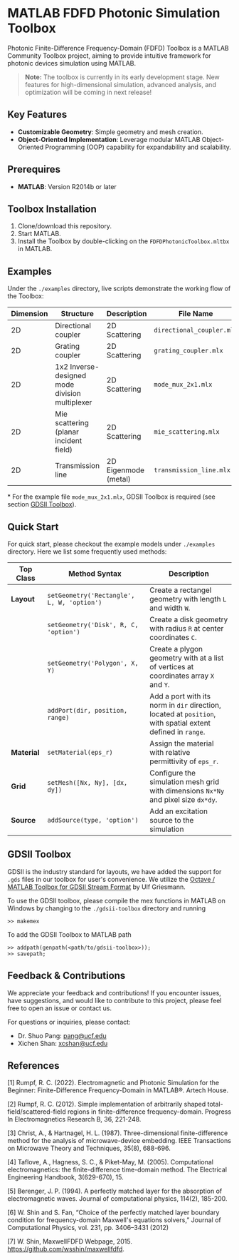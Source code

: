 # MATLAB FDFD Photonic Simulation Toolbox
Photonic Finite-Difference Frequency-Domain (FDFD) Toolbox is a MATLAB Community Toolbox project, aiming 
to provide intuitive framework for photonic devices simulation using MATLAB.

> **Note:** The toolbox is currently in its early development stage. New features for high-dimensional 
simulation, advanced analysis, and optimization will be coming in next release!

## Key Features
- **Customizable Geometry**: Simple geometry and mesh creation.
- **Object-Oriented Implementation**: Leverage modular MATLAB Object-Oriented Programming (OOP) capability
for expandability and scalability.

## Prerequires
- **MATLAB**: Version R2014b or later

## Toolbox Installation
1. Clone/download this repository.
2. Start MATLAB.
3. Install the Toolbox by double-clicking on the `FDFDPhotonicToolbox.mltbx` in MATLAB.

## Examples 
Under the `./examples` directory, live scripts demonstrate the working flow of the Toolbox:

| Dimension | Structure | Description | File Name | 
|---|---|---|---|
| 2D | Directional coupler | 2D Scattering | `directional_coupler.mlx` |
| 2D | Grating coupler |2D Scattering | `grating_coupler.mlx` |
| 2D | 1x2 Inverse-designed mode division multiplexer |2D Scattering | `mode_mux_2x1.mlx` |
| 2D | Mie scattering (planar incident field) |2D Scattering | `mie_scattering.mlx` |
| 2D | Transmission line | 2D Eigenmode (metal) | `transmission_line.mlx` |

\* For the example file `mode_mux_2x1.mlx`, GDSII Toolbox is required (see section [GDSII Toolbox](#gdsii-toolbox)).



## Quick Start  
For quick start, please checkout the example models under `./examples` directory. Here we list some frequently used methods:

| Top Class  | Method Syntax                                   | Description |
|------------|----------------------------------------------|-------------|
| **Layout** | `setGeometry('Rectangle', L, W, 'option')` | Create a rectangel geometry with length `L` and width `W`. |
|            | `setGeometry('Disk', R, C, 'option')`      | Create a disk geometry with radius `R` at center coordinates `C`. |
|            | `setGeometry('Polygon', X, Y)`            | Create a plygon geometry with at a list of vertices at coordinates array `X` and `Y`. |
|            | `addPort(dir, position, range)`          | Add a port with its norm in `dir` direction, located at `position`, with spatial extent defined in `range`. |
| **Material** | `setMaterial(eps_r)`                      | Assign the material with relative permittivity of `eps_r`. |
| **Grid**     | `setMesh([Nx, Ny], [dx, dy])`            | Configure the simulation mesh grid with dimensions `Nx*Ny` and pixel size `dx*dy`. |
| **Source**   | `addSource(type, 'option')`             | Add an excitation source to the simulation  |



## GDSII Toolbox
GDSII is the industry standard for layouts, we have added the support for `.gds` files in our toolbox for user's convenience. 
We utilize the [Octave / MATLAB Toolbox for GDSII Stream Format](https://github.com/ulfgri/gdsii-toolbox) by Ulf Griesmann.

 To use the GDSII toolbox, please compile the mex functions in MATLAB on Windows by changing to the `./gdsii-toolbox` directory and running

```
>> makemex
```
To add the GDSII Toolbox to MATLAB path
```
>> addpath(genpath(<path/to/gdsii-toolbox>));
>> savepath;
```

## Feedback & Contributions
We appreciate your feedback and contributions! If you encounter issues, have suggestions, and would 
like to contribute to this project, please feel free to open an issue or contact us.

For questions or inquiries, please contact:
- Dr. Shuo Pang: pang@ucf.edu
- Xichen Shan: xcshan@ucf.edu


## References
[1] Rumpf, R. C. (2022). 
Electromagnetic and Photonic Simulation for the Beginner: Finite-Difference Frequency-Domain in MATLAB®. Artech House.

[2] Rumpf, R. C. (2012). 
Simple implementation of arbitrarily shaped total-field/scattered-field regions in finite-difference frequency-domain. Progress In Electromagnetics Research B, 36, 221-248.

[3] Christ, A., & Hartnagel, H. L. (1987). Three-dimensional finite-difference method for the analysis of microwave-device embedding.
 IEEE Transactions on Microwave Theory and Techniques, 35(8), 688-696.

[4] Taflove, A., Hagness, S. C., & Piket-May, M. (2005). Computational electromagnetics: the finite-difference time-domain method. The Electrical Engineering Handbook, 3(629-670), 15.

[5] Berenger, J. P. (1994). A perfectly matched layer for the absorption of electromagnetic waves. Journal of computational physics, 114(2), 185-200.

[6] W. Shin and S. Fan, “Choice of the perfectly matched layer boundary condition for frequency-domain Maxwell's equations solvers,” 
Journal of Computational Physics, vol. 231, pp. 3406–3431 (2012)

[7] W. Shin, MaxwellFDFD Webpage, 2015. https://github.com/wsshin/maxwellfdfd.